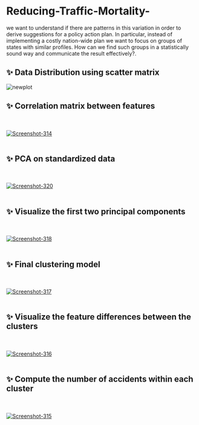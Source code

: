 # Reducing-Traffic-Mortality-
we want to understand if there are patterns in this variation in order to derive suggestions for a policy action plan. In particular, instead of implementing a costly nation-wide plan we want to focus on groups of states with similar profiles. How can we find such groups in a statistically sound way and communicate the result effectively?.

## ✨ Data Distribution using scatter matrix

![newplot](https://user-images.githubusercontent.com/85830264/229553783-578d2566-a79b-4202-9a02-0e4a2e605eee.png)

## ✨  Correlation matrix between features
<br></br>
<a href="https://ibb.co/bQ3rjXy"><img src="https://i.ibb.co/n60DqjV/Screenshot-314.png" alt="Screenshot-314" border="0"></a>
<br></br>
## ✨  PCA on standardized data
<br></br>
<a href="https://ibb.co/Krk5MKB"><img src="https://i.ibb.co/z4Ymy6C/Screenshot-320.png" alt="Screenshot-320" border="0"></a>
<br></br>
## ✨ Visualize the first two principal components
<br></br>
<a href="https://ibb.co/hDKxsq8"><img src="https://i.ibb.co/D57P4qK/Screenshot-318.png" alt="Screenshot-318" border="0"></a>
<br></br>

## ✨ Final clustering model 
<br></br>
<a href="https://ibb.co/n0wCf3B"><img src="https://i.ibb.co/6ZyBbv8/Screenshot-317.png" alt="Screenshot-317" border="0"></a>
<br></br>
## ✨ Visualize the feature differences between the clusters

<br></br>
<a href="https://ibb.co/SddDZvX"><img src="https://i.ibb.co/BrrHYsV/Screenshot-316.png" alt="Screenshot-316" border="0"></a>
<br></br>
## ✨ Compute the number of accidents within each cluster
<br></br>
<a href="https://ibb.co/MDBjFkC"><img src="https://i.ibb.co/VWwhfYq/Screenshot-315.png" alt="Screenshot-315" border="0"></a>
<br></br>







